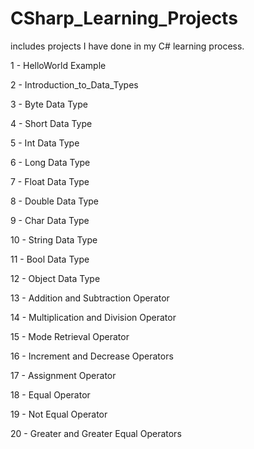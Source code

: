 # CSharp_Learning_Projects

includes projects I have done in my C# learning process.

 1 - HelloWorld Example

 2 - Introduction_to_Data_Types

 3 - Byte Data Type

 4 - Short Data Type

 5 - Int Data Type

 6 - Long Data Type

 7 - Float Data Type

 8 - Double Data Type

 9 - Char Data Type

10 - String Data Type

11 - Bool Data Type

12 - Object Data Type

13 - Addition and Subtraction Operator

14 - Multiplication and Division Operator

15 - Mode Retrieval Operator

16 - Increment and Decrease Operators

17 - Assignment Operator

18 - Equal Operator

19 - Not Equal Operator

20 - Greater and Greater Equal Operators


